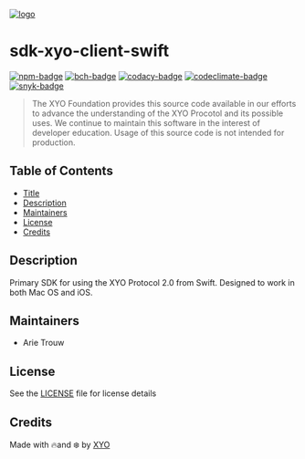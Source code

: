 [![logo][]](https://xyo.network)

# sdk-xyo-client-swift

[![npm-badge]][npm-link]
[![bch-badge]][bch-link]
[![codacy-badge]][codacy-link]
[![codeclimate-badge]][codeclimate-link]
[![snyk-badge]][snyk-link]

> The XYO Foundation provides this source code available in our efforts to advance the understanding of the XYO Procotol and its possible uses. We continue to maintain this software in the interest of developer education. Usage of this source code is not intended for production.

## Table of Contents

-   [Title](#sdk-xyo-client-swift)
-   [Description](#description)
-   [Maintainers](#maintainers)
-   [License](#license)
-   [Credits](#credits)

## Description

Primary SDK for using the XYO Protocol 2.0 from Swift.  Designed to work in both Mac OS and iOS.

## Maintainers

-   Arie Trouw

## License

See the [LICENSE](LICENSE) file for license details

## Credits

Made with 🔥and ❄️ by [XYO](https://xyo.network)

[logo]: https://cdn.xy.company/img/brand/XYO_full_colored.png

[npm-badge]: https://img.shields.io/npm/v/@xyo-network/sdk-xyo-client-swift.svg
[npm-link]: https://www.npmjs.com/package/@xyo-network/sdk-xyo-client-swift

[bch-badge]: https://bettercodehub.com/edge/badge/XYOracleNetwork/sdk-xyo-client-swift?branch=master
[bch-link]: https://bettercodehub.com/results/XYOracleNetwork/sdk-xyo-client-swift

[codacy-badge]: https://app.codacy.com/project/badge/Grade/a002cfe8318b423eb879c3e2d2a863b9
[codacy-link]: https://www.codacy.com/gh/XYOracleNetwork/sdk-xyo-client-js/dashboard?utm_source=github.com&utm_medium=referral&utm_content=XYOracleNetwork/sdk-xyo-client-swift&utm_campaign=Badge_Grade

[codeclimate-badge]: https://api.codeclimate.com/v1/badges/0e76349c9541f3866948/maintainability
[codeclimate-link]: https://codeclimate.com/github/XYOracleNetwork/sdk-xyo-client-swift/maintainability

[snyk-badge]: https://snyk.io/test/github/XYOracleNetwork/sdk-xyo-client-swift/badge.svg?targetFile=package.json
[snyk-link]: https://snyk.io/test/github/XYOracleNetwork/sdk-xyo-client-swift?targetFile=package.json
